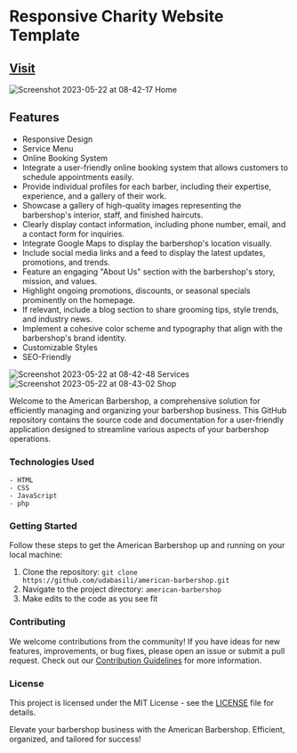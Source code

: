 # Responsive  Charity Website Template

## [Visit](<https://udabasili.github.io/american-barbershop/>)

![Screenshot 2023-05-22 at 08-42-17 Home](https://github.com/udabasili/american-barbershop/assets/33573587/1b9c36ed-f2f8-40ee-a383-a1b655d61a9c)

## Features

- Responsive Design
- Service Menu
- Online Booking System
- Integrate a user-friendly online booking system that allows customers to schedule appointments easily.
- Provide individual profiles for each barber, including their expertise, experience, and a gallery of their work.
- Showcase a gallery of high-quality images representing the barbershop's interior, staff, and finished haircuts.
- Clearly display contact information, including phone number, email, and a contact form for inquiries.
- Integrate Google Maps to display the barbershop's location visually.
- Include social media links and a feed to display the latest updates, promotions, and trends.
- Feature an engaging "About Us" section with the barbershop's story, mission, and values.
- Highlight ongoing promotions, discounts, or seasonal specials prominently on the homepage.
- If relevant, include a blog section to share grooming tips, style trends, and industry news.
- Implement a cohesive color scheme and typography that align with the barbershop's brand identity.
- Customizable Styles
- SEO-Friendly

![Screenshot 2023-05-22 at 08-42-48 Services](https://github.com/udabasili/american-barbershop/assets/33573587/ea434cb3-0125-4847-8b68-85e0ed780d30)
![Screenshot 2023-05-22 at 08-43-02 Shop](https://github.com/udabasili/american-barbershop/assets/33573587/ad7d4ce0-0e1d-43f5-a723-879aad1fe162)

Welcome to the American Barbershop, a comprehensive solution for efficiently managing and organizing your barbershop business. This GitHub repository contains the source code and documentation for a user-friendly application designed to streamline various aspects of your barbershop operations.

### Technologies Used

    - HTML
    - CSS
    - JavaScript
    - php

### Getting Started

Follow these steps to get the American Barbershop up and running on your local machine:

1. Clone the repository: `git clone https://github.com/udabasili/american-barbershop.git`
2. Navigate to the project directory: `american-barbershop`
3. Make edits to the code as you see fit

### Contributing

We welcome contributions from the community! If you have ideas for new features, improvements, or bug fixes, please open an issue or submit a pull request. Check out our [Contribution Guidelines](CONTRIBUTING.md) for more information.

### License

This project is licensed under the MIT License - see the [LICENSE](LICENSE) file for details.

Elevate your barbershop business with the American Barbershop. Efficient, organized, and tailored for success!
